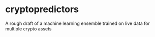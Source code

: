 # cryptopredictors
A rough draft of a machine learning ensemble trained on live data for multiple crypto assets
